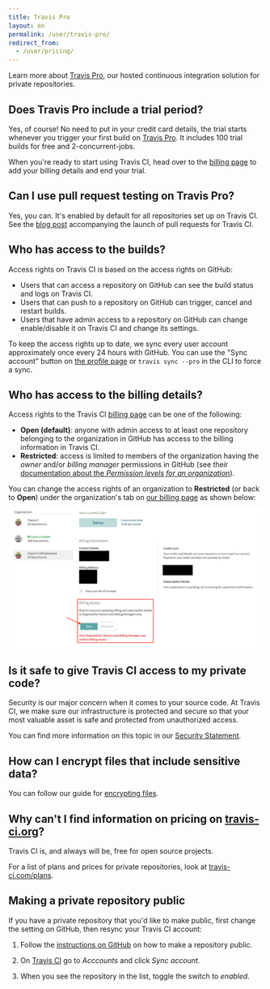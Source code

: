 ```yaml
---
title: Travis Pro
layout: en
permalink: /user/travis-pro/
redirect_from:
  - /user/pricing/
---
```


<div id="toc"></div>

Learn more about [Travis Pro](http://travis-ci.com), our hosted
continuous integration solution for private repositories.

## Does Travis Pro include a trial period?

Yes, of course! No need to put in your credit card details, the trial starts whenever you trigger your first build on [Travis Pro](http://travis-ci.com). It includes 100 trial builds for free and 2-concurrent-jobs.

When you're ready to start using Travis CI, head over to the [billing page](https://billing.travis-ci.com/) to add your billing details and end your trial.

## Can I use pull request testing on Travis Pro?

Yes, you can. It's enabled by default for all repositories set up on Travis CI. See
the [blog
post](http://blog.travis-ci.com/announcing-pull-request-support/)
accompanying the launch of pull requests for Travis CI.

## Who has access to the builds?

Access rights on Travis CI is based on the access rights on GitHub:

- Users that can access a repository on GitHub can see the build status and logs on Travis CI.
- Users that can push to a repository on GitHub can trigger, cancel and restart builds.
- Users that have admin access to a repository on GitHub can change enable/disable it on Travis CI and change its settings.

To keep the access rights up to date, we sync every user account approximately once every 24 hours with GitHub. You can use the "Sync account" button on [the profile page](https://travis-ci.com/profile) or `travis sync --pro` in the CLI to force a sync.

## Who has access to the billing details?

Access rights to the Travis CI [billing page](https://billing.travis-ci.com) can be one of the following:

- **Open (default)**: anyone with admin access to at least one repository belonging to the organization in GitHub has access to the billing information in Travis CI.
- **Restricted**: access is limited to members of the organization having the _owner_ and/or _billing manager_ permissions in GitHub (see their [documentation about the _Permission levels for an organization_](https://help.github.com/articles/permission-levels-for-an-organization/)).

You can change the access rights of an organization to **Restricted** (or back to **Open**) under the organization's tab on [our billing page](https://billing.travis-ci.com) as shown below:

![Billing access toggle](/images/admin_only_toggle.png "Billing access toggle")

## Is it safe to give Travis CI access to my private code?

Security is our major concern when it comes to your source code. At Travis CI, we make sure our infrastructure is protected and secure so that your most valuable asset is safe and protected from unauthorized access.

You can find more information on this topic in our [Security Statement](https://billing.travis-ci.com/pages/security).

## How can I encrypt files that include sensitive data?

You can follow our guide for [encrypting files](/user/encrypting-files/).

## Why can't I find information on pricing on [travis-ci.org](https://travis-ci.org)?

Travis CI is, and always will be, free for open source projects.

For a list of plans and prices for private repositories, look at
[travis-ci.com/plans](https://travis-ci.com/plans).

## Making a private repository public

If you have a private repository that you'd like to make public, first change
the setting on GitHub, then resync your Travis CI account:

1. Follow the [instructions on
GitHub](https://help.github.com/articles/making-a-private-repository-public/) on
how to make a repository public.

2. On [Travis CI](Travis-ci.org) go to *Acccounts* and click *Sync account*.

3. When you see the repository in the list, toggle the switch to *enabled*.
